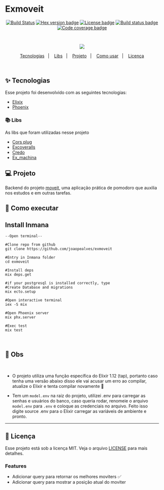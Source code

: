 # Exmoveit

<div align="center">

[![Build Status](https://github.com/phoenixframework/phoenix/workflows/CI/badge.svg)](https://github.com/joaopealves/exmoveit/actions/workflows/gigalixir-cd.yml/badge.svg)
[![Hex version badge](https://img.shields.io/hexpm/v/repo_example.svg)](https://hex.pm/packages/repo_example)
[![License badge](https://img.shields.io/hexpm/l/repo_example.svg)](https://github.com/surgeventures/repo-example-elixir/blob/master/LICENSE.md)
[![Build status badge](https://img.shields.io/circleci/project/github/surgeventures/repo-example-elixir/master.svg)](https://circleci.com/gh/surgeventures/repo-example-elixir/tree/master)
[![Code coverage badge](https://img.shields.io/codecov/c/github/joaopealves/exmoveit/master.svg)](https://codecov.io/gh/surgeventures/repo-example-elixir/branch/master)

</div>
&nbsp;
<p align="center"><img src="https://www.vectorlogo.zone/logos/elixir-lang/elixir-lang-ar21.svg"/></p>


<p align="center">
  <a href="#techs">Tecnologias</a>&nbsp;&nbsp;&nbsp;|&nbsp;&nbsp;&nbsp;
  <a href="#libs">Libs</a>&nbsp;&nbsp;&nbsp;|&nbsp;&nbsp;&nbsp;
  <a href="#project">Projeto</a>&nbsp;&nbsp;&nbsp;|&nbsp;&nbsp;&nbsp;
  <a href="#how-use">Como usar</a>&nbsp;&nbsp;&nbsp;|&nbsp;&nbsp;&nbsp;
  <a href="#mit">Licença</a>
</p>
&nbsp;&nbsp;&nbsp;
<div id="techs"></div>

## ✨ Tecnologias

Esse projeto foi desenvolvido com as seguintes tecnologias:

- [Elixix](https://elixir-lang.org/)
- [Phoenix](https://phoenixframework.org/)
</div>

<div id="libs"></div>

### 📚 Libs

As libs que foram utilizadas nesse projeto

- [Cors plug](https://hexdocs.pm/cors_plug/)
- [Excoveralls](https://hexdocs.pm/excoveralls/readme.html)
- [Credo](https://github.com/rrrene/credo)
- [Ex_machina](https://hexdocs.pm/ex_machina/readme.html)

<div id="project"></div>

## 💻 Projeto

Backend do projeto [moveit](https://github.com/joaopealves/moveit), uma aplicação prática de pomodoro que auxilia nos estudos e em outras tarefas.

<div id="how-use"></div>

## 🚀 Como executar

## Install Inmana

    --Open terminal--

    #Clone repo from github
    git clone https://github.com/joaopealves/exmoveit

    #Entry in Inmana folder
    cd exmoveit

    #Install deps
    mix deps.get

    #if your postgresql is installed correctly, type
    #Create Database and migrations
    mix ecto.setup

    #Open interactive terminal
    iex -S mix

    #Open Phoenix server
    mix phx.server

    #Exec test
    mix test

</br>

## 🛑 Obs

&nbsp;

- O projeto utiliza uma função específica do Elixir 1.12 (tap), portanto caso tenha uma versão abaixo disso ele vai acusar um erro ao compilar, atualize o Elixir e tenta compilar novamente 💜

- Tem um `model.env` na raiz do projeto, utilizei .env para carregar as senhas e usuários do banco, caso queria rodar, renomeie o arquivo `model.env` para `.env` e coloque as credenciais no arquivo. Feito isso digite source .env para o Elixir carregar as variáveis de ambiente e pronto.

---

<div id="mit"></div>

## 📄 Licença

Esse projeto está sob a licença MIT. Veja o arquivo [LICENSE](LICENSE.md) para mais detalhes.

### Features

- Adicionar query para retornar os melhores moviters ✅
- Adicionar query para mostrar a posição atual do moviter

